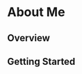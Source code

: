 # About Me

## Overview
<!-- Provide a high level overview of what this application is and why you are building it, beyond the fact that it's an assignment. (i.e. What's your problem domain?) Also a good idea to include a link to a deployed or live version of your project. -->

## Getting Started
<!-- What are the steps that a user must take in order to build this app on their own machine and get it running?-->


<!--

    Feel free to include other sections like "Features", "Known Bugs", "Acknowledgements".
    
    Here's a useful resource explaining why your README matters: 
        https://medium.com/@meakaakka/a-beginners-guide-to-writing-a-kickass-readme-7ac01da88ab3
    Here's a list of awesome README examples: 
        https://github.com/matiassingers/awesome-readme

-->